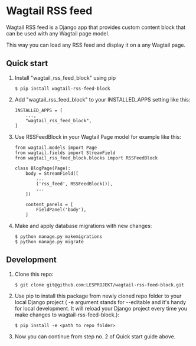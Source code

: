
# Wagtail RSS feed

Wagtail RSS feed is a Django app that provides custom content block that can be used with any Wagtail page model.

This way you can load any RSS feed and display it on a any Wagtail page.

## Quick start

1. Install "wagtail_rss_feed_block" using pip
    
    ```
    $ pip install wagtail-rss-feed-block
    ```

2. Add "wagtail_rss_feed_block" to your INSTALLED_APPS setting like this:

    ```
    INSTALLED_APPS = [
        ...,
        "wagtail_rss_feed_block",
    ]
    ```

3. Use RSSFeedBlock in your Wagtail Page model for example like this:

    ```
    from wagtail.models import Page
    from wagtail.fields import StreamField
    from wagtail_rss_feed_block.blocks import RSSFeedBlock

    class BlogPage(Page):
        body = StreamField([
            ...
            ('rss_feed', RSSFeedBlock()),
            ...
        ])

        content_panels = [       
            FieldPanel('body'),
        ]
    ```

4. Make and apply database migrations with new changes:

    ```
    $ python manage.py makemigrations
    $ python manage.py migrate
    ```

## Development

1. Clone this repo:
    
    ```
    $ git clone git@github.com:LESPROJEKT/wagtail-rss-feed-block.git
    ```

2. Use pip to install this package from newly cloned repo folder to your local Django project ( -e argument stands for --editable and it's handy for local development. It will reload your Django project every time you make changes to wagtail-rss-feed-block.):
    
    ```
    $ pip install -e <path to repo folder>
    ```

3. Now you can continue from step no. 2 of Quick start guide above.

